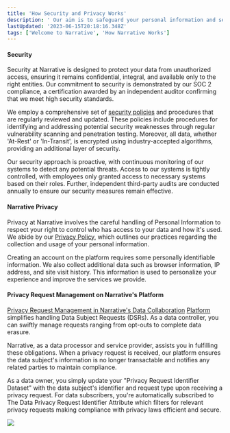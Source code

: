 ```yaml
---
title: 'How Security and Privacy Works'
description: ' Our aim is to safeguard your personal information and secure data transactions, providing a robust data ecosystem you can trust. '
lastUpdated: '2023-06-15T20:18:16.348Z'
tags: ['Welcome to Narrative', 'How Narrative Works']
---
```

#### **Security**

Security at Narrative is designed to protect your data from unauthorized access, ensuring it remains confidential, integral, and available only to the right entities. Our commitment to security is demonstrated by our SOC 2 compliance, a certification awarded by an independent auditor confirming that we meet high security standards.

We employ a comprehensive set of [security policies](https://www.narrative.io/security) and procedures that are regularly reviewed and updated. These policies include procedures for identifying and addressing potential security weaknesses through regular vulnerability scanning and penetration testing. Moreover, all data, whether 'At-Rest' or 'In-Transit', is encrypted using industry-accepted algorithms, providing an additional layer of security.

Our security approach is proactive, with continuous monitoring of our systems to detect any potential threats. Access to our systems is tightly controlled, with employees only granted access to necessary systems based on their roles. Further, independent third-party audits are conducted annually to ensure our security measures remain effective.

#### Narrative **Privacy**

Privacy at Narrative involves the careful handling of Personal Information to respect your right to control who has access to your data and how it's used. We abide by our [Privacy Policy](https://www.narrative.io/privacy-policy), which outlines our practices regarding the collection and usage of your personal information.

Creating an account on the platform requires some personally identifiable information. We also collect additional data such as browser information, IP address, and site visit history. This information is used to personalize your experience and improve the services we provide.

#### **Privacy Request Management on Narrative's Platform**

[Privacy Request Management in Narrative's Data Collaboration](https://kb.narrative.io/narrative-privacy-request) [Platform](https://kb.narrative.io/narrative-privacy-request) simplifies handling Data Subject Requests (DSRs). As a data controller, you can swiftly manage requests ranging from opt-outs to complete data erasure.

Narrative, as a data processor and service provider, assists you in fulfilling these obligations. When a privacy request is received, our platform ensures the data subject's information is no longer transactable and notifies any related parties to maintain compliance.

As a data owner, you simply update your "Privacy Request Identifier Dataset" with the data subject's identifier and request type upon receiving a privacy request. For data subscribers, you're automatically subscribed to The Data Privacy Request Identifier Attribute which filters for relevant privacy requests making compliance with privacy laws efficient and secure.

![](https://solutions.narrative.io/hubfs/Screenshot%202023-06-15%20at%204-15-35%20PM-png.png)

